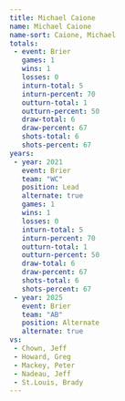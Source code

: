```yaml
---
title: Michael Caione
name: Michael Caione
name-sort: Caione, Michael
totals:
 - event: Brier
   games: 1
   wins: 1
   losses: 0
   inturn-total: 5
   inturn-percent: 70
   outturn-total: 1
   outturn-percent: 50
   draw-total: 6
   draw-percent: 67
   shots-total: 6
   shots-percent: 67
years:
 - year: 2021
   event: Brier
   team: "WC"
   position: Lead
   alternate: true
   games: 1
   wins: 1
   losses: 0
   inturn-total: 5
   inturn-percent: 70
   outturn-total: 1
   outturn-percent: 50
   draw-total: 6
   draw-percent: 67
   shots-total: 6
   shots-percent: 67
 - year: 2025
   event: Brier
   team: "AB"
   position: Alternate
   alternate: true
vs:
 - Chown, Jeff
 - Howard, Greg
 - Mackey, Peter
 - Nadeau, Jeff
 - St.Louis, Brady
---
```

